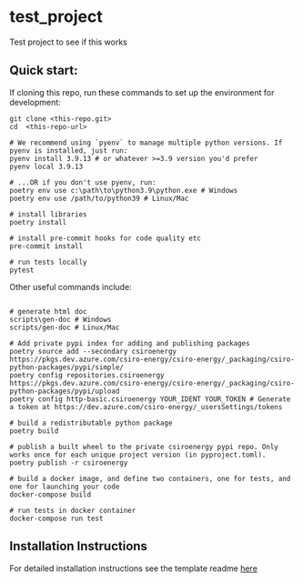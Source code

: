 # test_project

Test project to see if this works

## Quick start:
If cloning this repo, run these commands to set up the environment for development:
```shell
git clone <this-repo.git>
cd  <this-repo-url>

# We recommend using `pyenv` to manage multiple python versions. If pyenv is installed, just run:
pyenv install 3.9.13 # or whatever >=3.9 version you'd prefer
pyenv local 3.9.13

# ...OR if you don't use pyenv, run:
poetry env use c:\path\to\python3.9\python.exe # Windows
poetry env use /path/to/python39 # Linux/Mac

# install libraries
poetry install

# install pre-commit hooks for code quality etc
pre-commit install

# run tests locally
pytest

```
Other useful commands include:
```shell

# generate html doc
scripts\gen-doc # Windows
scripts/gen-doc # Linux/Mac

# Add private pypi index for adding and publishing packages
poetry source add --secondary csiroenergy https://pkgs.dev.azure.com/csiro-energy/csiro-energy/_packaging/csiro-python-packages/pypi/simple/
poetry config repositories.csiroenergy https://pkgs.dev.azure.com/csiro-energy/csiro-energy/_packaging/csiro-python-packages/pypi/upload
poetry config http-basic.csiroenergy YOUR_IDENT YOUR_TOKEN # Generate a token at https://dev.azure.com/csiro-energy/_usersSettings/tokens

# build a redistributable python package
poetry build

# publish a built wheel to the private csiroenergy pypi repo. Only works once for each unique project version (in pyproject.toml).
poetry publish -r csiroenergy

# build a docker image, and define two containers, one for tests, and one for launching your code
docker-compose build

# run tests in docker container
docker-compose run test
```

## Installation Instructions

For detailed installation instructions see the template readme [here](docs/README.md)
